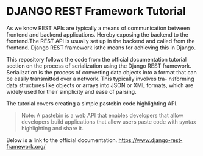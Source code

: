 # DJANGO REST Framework Tutorial
As we know REST APIs are typically a means of communication between frontend and backend applications.
Hereby exposing the backend to the frontend.The REST API is usually set up in the backend and called 
from the frontend. Django REST framework isthe means for achieving this in Django. 

This repository follows the  code from the official documentation tutorial section on the process
of serialization using the Django REST framework. Serialization is the process of converting data
objects into a format that can be easily transmitted  over a network. This typically involves tra-
nsforming data structures like objects or arrays into JSON or XML formats, which  are widely used 
for their simplicity and ease of parsing.

The tutorial covers creating a simple pastebin code highlighting API.

>Note: A pastebin is a web API that enables developers that allow developers build applications
that allow users paste code with syntax highlighting and share it.


Below is a link to the official documentation.
https://www.django-rest-framework.org/